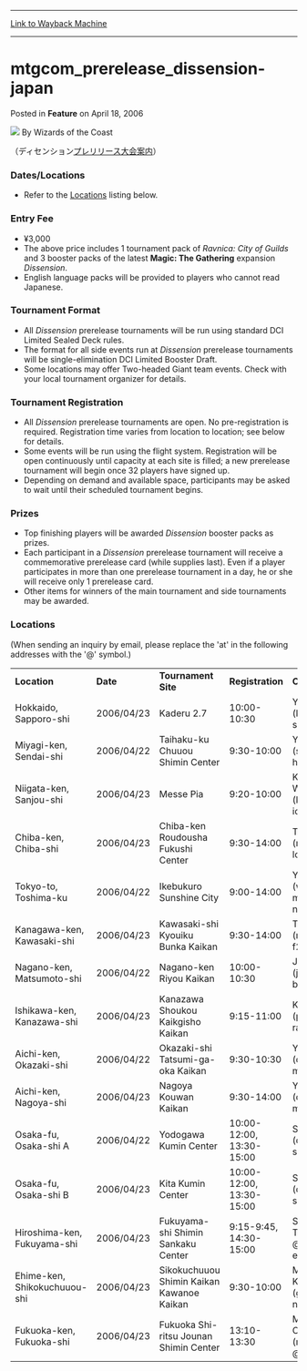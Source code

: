 
---
[Link to Wayback Machine](https://web.archive.org/web/20210502010952/https://magic.wizards.com/en/articles/archive/mtgcomprereleasedissension-japan-2006-04-18)

[_metadata_:author]:- "Wizards of the Coast"
[_metadata_:description]:- "（ディセンションプレリリース大会案内） Dates/Locations Refer to the Locations listing below. Entry Fee ¥3,000 The above price includes 1 tournament pack of Ravnica: City of Guilds and 3 booster packs of the latest Magic: The Gathering expansion Dissension. English language packs will be provided to players who cannot read Japanese. Tournament Format All Dissension prerelease tournaments will be"
[_metadata_:generator]:- "Drupal 7 (http://drupal.org)"
[_metadata_:node]:- "639221"
[_metadata_:publish_date]:- "2006-04-18"
[_metadata_:source]:- "div-main-content"
[_metadata_:title]:- "mtgcom_prerelease_dissension-japan"
[_metadata_:wayback_capture_timestamp]:- "2021-05-02 01:09:52"
[_metadata_:wayback_raw_url]:- "https://web.archive.org/web/20210502010952id_/https://magic.wizards.com/en/articles/archive/mtgcomprereleasedissension-japan-2006-04-18"
[_metadata_:wayback_url]:- "https://magic.wizards.com/en/articles/archive/mtgcomprereleasedissension-japan-2006-04-18"
---


mtgcom\_prerelease\_dissension-japan
====================================



 Posted in **Feature**
 on April 18, 2006 






![](https://media.magic.wizards.com/styles/auth_small/public/images/person/wizards_author.jpg)
By Wizards of the Coast












（ディセンション[プレリリース大会案内](http://archive.wizards.com/Magic/Magazine/Article.aspx?x=mtgcom/prerelease/dissension-japan,,ja)）


### Dates/Locations


* Refer to the [Locations](#locations) listing below.

### Entry Fee


* ¥3,000
* The above price includes 1 tournament pack of *Ravnica: City of Guilds* and 3 booster packs of the latest **Magic: The Gathering** expansion *Dissension*.
* English language packs will be provided to players who cannot read Japanese.

### Tournament Format


* All *Dissension* prerelease tournaments will be run using standard DCI Limited Sealed Deck rules.
* The format for all side events run at *Dissension* prerelease tournaments will be single-elimination DCI Limited Booster Draft.
* Some locations may offer Two-headed Giant team events. Check with your local tournament organizer for details.

### Tournament Registration


* All *Dissension* prerelease tournaments are open. No pre-registration is required. Registration time varies from location to location; see below for details.
* Some events will be run using the flight system. Registration will be open continuously until capacity at each site is filled; a new prerelease tournament will begin once 32 players have signed up.
* Depending on demand and available space, participants may be asked to wait until their scheduled tournament begins.

### Prizes


* Top finishing players will be awarded *Dissension* booster packs as prizes.
* Each participant in a *Dissension* prerelease tournament will receive a commemorative prerelease card (while supplies last). Even if a player participates in more than one prerelease tournament in a day, he or she will receive only 1 prerelease card.
* Other items for winners of the main tournament and side tournaments may be awarded.

### Locations


(When sending an inquiry by email, please replace the 'at' in the following addresses with the '@' symbol.)




|  |  |  |  |  |
| --- | --- | --- | --- | --- |
| **Location** | **Date** | **Tournament Site** | **Registration** | **Organizer** |
| Hokkaido, Sapporo-shi | 2006/04/23 | Kaderu 2.7 | 10:00-10:30 | Yuusuke Miwa (kuin @ smail.plala.or.jp) |
| Miyagi-ken, Sendai-shi | 2006/04/22 | Taihaku-ku Chuuou Shimin Center | 9:30-10:00 | Yuu Saitou (saitomu @ hotmail.com) |
| Niigata-ken, Sanjou-shi | 2006/04/23 | Messe Pia | 9:20-10:00 | Kazuhiro Wakatsuki (kamoya @ io.ocn.ne.jp) |
| Chiba-ken, Chiba-shi | 2006/04/23 | Chiba-ken Roudousha Fukushi Center | 9:30-14:00 | Takeshi Miyasaka (miyaken @ lom.com) |
| Tokyo-to, Toshima-ku | 2006/04/22 | Ikebukuro Sunshine City | 9:00-14:00 | Yoshiya Shindo (wolf @ momo.so-net.ne.jp) |
| Kanagawa-ken, Kawasaki-shi | 2006/04/23 | Kawasaki-shi Kyouiku Bunka Kaikan | 9:30-14:00 | Tomoya Nakajima (nakajt08 @ f2.dion.ne.jp) |
| Nagano-ken, Matsumoto-shi | 2006/04/22 | Nagano-ken Riyou Kaikan | 10:00-10:30 | Jun Yanagisawa (jylnet @ beige.ocn.ne.jp) |
| Ishikawa-ken, Kanazawa-shi | 2006/04/23 | Kanazawa Shoukou Kaikgisho Kaikan | 9:15-11:00 | Kaoru Yonemura (pao @ f-o-rainbow.com) |
| Aichi-ken, Okazaki-shi | 2006/04/22 | Okazaki-shi Tatsumi-ga-oka Kaikan | 9:30-10:30 | Yuu Kanazawa (dianna @ mvb.biglobe.ne.jp) |
| Aichi-ken, Nagoya-shi | 2006/04/23 | Nagoya Kouwan Kaikan | 9:30-14:00 | Yuu Kanazawa (dianna @ mvb.biglobe.ne.jp) |
| Osaka-fu, Osaka-shi A | 2006/04/22 | Yodogawa Kumin Center | 10:00-12:00, 13:30-15:00 | Satoshi Miyamoto (dandelion @ s2.dion.ne.jp) |
| Osaka-fu, Osaka-shi B | 2006/04/23 | Kita Kumin Center | 10:00-12:00, 13:30-15:00 | Satoshi Miyamoto (dandelion @ s2.dion.ne.jp) |
| Hiroshima-ken, Fukuyama-shi | 2006/04/23 | Fukuyama-shi Shimin Sankaku Center | 9:15-9:45, 14:30-15:00 | Shin'ichirou Tachibana (tachio @ dream-egg.com) |
| Ehime-ken, Shikokuchuuou-shi | 2006/04/23 | Sikokuchuuou Shimin Kaikan Kawanoe Kaikan | 9:30-10:00 | Masayuki Kunimitsu (gga01172 @ nifty.com) |
| Fukuoka-ken, Fukuoka-shi | 2006/04/23 | Fukuoka Shi-ritsu Jounan Shimin Center | 13:10-13:30 | Makoto Oobayashi (makoto\_obayashi @ yahoo.co.jp) |







